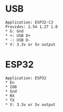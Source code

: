 # USB
    Application: ESP32-C3
    Provides: 2.54 1.27 1.0
    * G: Gnd
    * +: USB D+
    * -: USB D-
    * V: 3.3v or 5v output

# ESP32
    Application: ESP32
    * En
    * IO0
    * Gnd
    * RX
    * TX
    * V: 3.3v or 5v output